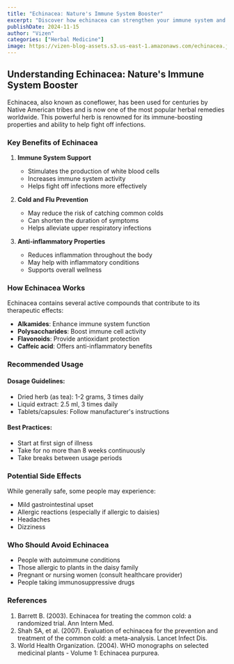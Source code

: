 ```yaml
---
title: "Echinacea: Nature's Immune System Booster"
excerpt: "Discover how echinacea can strengthen your immune system and help fight off colds and infections naturally."
publishDate: 2024-11-15
author: "Vizen"
categories: ["Herbal Medicine"]
image: https://vizen-blog-assets.s3.us-east-1.amazonaws.com/echinacea.jpeg
---
```


## Understanding Echinacea: Nature's Immune System Booster

Echinacea, also known as coneflower, has been used for centuries by Native American tribes and is now one of the most popular herbal remedies worldwide. This powerful herb is renowned for its immune-boosting properties and ability to help fight off infections.

### Key Benefits of Echinacea

1. **Immune System Support**
   - Stimulates the production of white blood cells
   - Increases immune system activity
   - Helps fight off infections more effectively

2. **Cold and Flu Prevention**
   - May reduce the risk of catching common colds
   - Can shorten the duration of symptoms
   - Helps alleviate upper respiratory infections

3. **Anti-inflammatory Properties**
   - Reduces inflammation throughout the body
   - May help with inflammatory conditions
   - Supports overall wellness

### How Echinacea Works

Echinacea contains several active compounds that contribute to its therapeutic effects:

- **Alkamides**: Enhance immune system function
- **Polysaccharides**: Boost immune cell activity
- **Flavonoids**: Provide antioxidant protection
- **Caffeic acid**: Offers anti-inflammatory benefits

### Recommended Usage

#### Dosage Guidelines:
- Dried herb (as tea): 1-2 grams, 3 times daily
- Liquid extract: 2.5 ml, 3 times daily
- Tablets/capsules: Follow manufacturer's instructions

#### Best Practices:
- Start at first sign of illness
- Take for no more than 8 weeks continuously
- Take breaks between usage periods

### Potential Side Effects

While generally safe, some people may experience:
- Mild gastrointestinal upset
- Allergic reactions (especially if allergic to daisies)
- Headaches
- Dizziness

### Who Should Avoid Echinacea

- People with autoimmune conditions
- Those allergic to plants in the daisy family
- Pregnant or nursing women (consult healthcare provider)
- People taking immunosuppressive drugs

### References

1. Barrett B. (2003). Echinacea for treating the common cold: a randomized trial. Ann Intern Med.
2. Shah SA, et al. (2007). Evaluation of echinacea for the prevention and treatment of the common cold: a meta-analysis. Lancet Infect Dis.
3. World Health Organization. (2004). WHO monographs on selected medicinal plants - Volume 1: Echinacea purpurea.